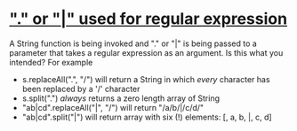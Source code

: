 # ["." or "|" used for regular expression](https://spotbugs.readthedocs.io/en/latest/bugDescriptions.html#RE_POSSIBLE_UNINTENDED_PATTERN)

A String function is being invoked and "." or "|" is being passed
to a parameter that takes a regular expression as an argument. Is this what you intended?
For example

*   s.replaceAll(".", "/") will return a String in which _every_ character has been replaced by a '/' character
*   s.split(".") _always_ returns a zero length array of String
*   "ab|cd".replaceAll("|", "/") will return "/a/b/|/c/d/"
*   "ab|cd".split("|") will return array with six (!) elements: [, a, b, |, c, d]